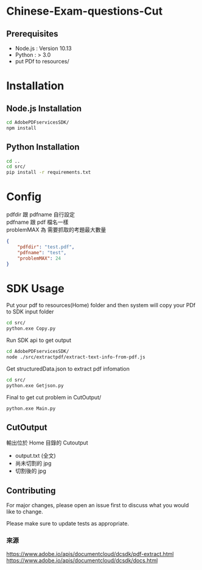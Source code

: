 # Chinese-Exam-questions-Cut
## Prerequisites
* Node.js : Version 10.13
* Python : > 3.0 
* put PDf to resources/
# Installation
## Node.js Installation

```bash
cd AdobePDFservicesSDK/
npm install
```

## Python Installation
```bash
cd ..
cd src/
pip install -r requirements.txt
```

# Config
pdfdir 跟 pdfname 自行設定\
pdfname 跟 pdf 檔名一樣\
problemMAX 為 需要抓取的考題最大數量
```json
{
    "pdfdir": "test.pdf",
    "pdfname": "test",
    "problemMAX": 24 
}
```

# SDK Usage
Put your pdf to resources(Home) folder
and then system will copy your PDf to SDK input folder

```bash
cd src/
python.exe Copy.py
```

Run SDK api to get output

```bash
cd AdobePDFservicesSDK/
node ./src/extractpdf/extract-text-info-from-pdf.js
```

Get structuredData.json to extract pdf infomation

```bash
cd src/
python.exe Getjson.py
```
Final to get cut problem in CutOutput/
```bash
python.exe Main.py
```
## CutOutput
輸出位於 Home 目錄的 Cutoutput 
* output.txt (全文)
* 尚未切割的 jpg
* 切割後的 jpg
## Contributing
For major changes, please open an issue first to discuss what you would like to change.

Please make sure to update tests as appropriate.
### 來源
https://www.adobe.io/apis/documentcloud/dcsdk/pdf-extract.html
https://www.adobe.io/apis/documentcloud/dcsdk/docs.html

